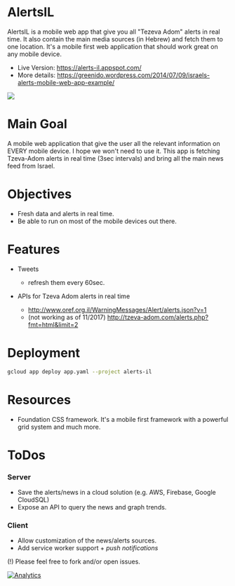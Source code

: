 AlertsIL
========

AlertsIL is a mobile web app that give you all "Tezeva Adom" alerts in real time.
It also contain the main media sources (in Hebrew) and fetch them to one location.
It's a mobile first web application that should work great on any mobile device.

* Live Version: https://alerts-il.appspot.com/
* More details: https://greenido.wordpress.com/2014/07/09/israels-alerts-mobile-web-app-example/

![](http://greenido.files.wordpress.com/2014/07/screenshot-2014-07-09-16-28-35.png?w=247&h=300)

Main Goal
=========
A mobile web application that give the user all the relevant information on EVERY mobile device.
I hope we won't need to use it. This app is fetching Tzeva-Adom alerts in real time (3sec intervals)
and bring all the main news feed from Israel.

Objectives
==========
* Fresh data and alerts in real time.
* Be able to run on most of the mobile devices out there.

Features
========
* Tweets
  * refresh them every 60sec.

* APIs for Tzeva Adom alerts in real time
  * http://www.oref.org.il/WarningMessages/Alert/alerts.json?v=1
  * (not working as of 11/2017) http://tzeva-adom.com/alerts.php?fmt=html&limit=2

Deployment
==========
```bash
gcloud app deploy app.yaml --project alerts-il
```

Resources
=========
* Foundation CSS framework.
It's a mobile first framework with a powerful grid system and much more.

ToDos
=====
### Server
* Save the alerts/news in a cloud solution (e.g. AWS, Firebase, Google CloudSQL)
* Expose an API to query the news and graph trends.

### Client
* Allow customization of the news/alerts sources.
* Add service worker support + *push notifications*

(!) Please feel free to fork and/or open issues.

[![Analytics](https://ga-beacon.appspot.com/UA-65622529-1/AGE-AlertIL/main)](https://github.com/igrigorik/ga-beacon)